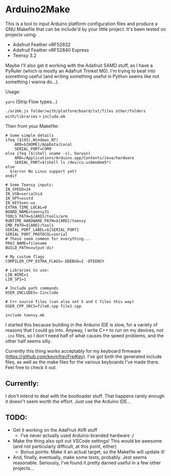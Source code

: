 # Arduino2Make

This is a tool to input Arduino platform configuration files and produce a GNU
Makefile that can be include'd by your little project. It's been tested on
projects using:

- Adafruit Feather nRF52832
- Adafruit Feather nRF52840 Express
- Teensy 3.2

Maybe I'll also get it working with the Adafruit SAMD stuff, as I have a PyRuler
(which is mostly an Adafruit Trinket M0). I'm trying to beat into something
useful (and writing something useful in Python seems like not something I wanna
do...).

Usage:

`yarn` (Strip Flow types...)

`./ar2mk.js folder/with/platform/board/txt/files other/folders with/libraries`
`>` `include.mk`

Then from your Makefile:

```
# Some simple details
ifeq ($(OS),Windows_NT)
	ARD=${HOME}/AppData/Local
	SERIAL_PORT=COM9
else ifeq ($(shell uname -s), Darwin)
	ARD=/Applications/Arduino.app/Contents/Java/hardware
	SERIAL_PORT=$(shell ls /dev/cu.usbmodem5*)
else
  $(error No Linux support yet)
endif

# Some Teensy inputs:
IN_SPEED=24
IN_USB=serialhid
IN_OPT=osstd
IN_KEYS=en-us
EXTRA_TIME_LOCAL=0
BOARD_NAME=teensy31
TOOLS_PATH=${ARD}/tools/arm
RUNTIME_HARDWARE_PATH=${ARD}/teensy
CMD_PATH=${ARD}/tools
SERIAL_PORT_LABEL=${SERIAL_PORT}
SERIAL_PORT_PROTOCOL=serial
# These seem common for everything...
PROJ_NAME=filename
BUILD_PATH=output-dir

# My custom flags
COMPILER_CPP_EXTRA_FLAGS=-DDEBUG=2 -DTEENSY

# Libraries to use:
LIB_WIRE=1
LIB_SPI=1

# Include path commands
USER_INCLUDES=-Iinclude

# C++ source files (can also set S and C files this way)
USER_CPP_SRCS=file0.cpp file1.cpp

include teensy.mk
```

I started this because building in the Arduino IDE is slow, for a variety of
reasons that I could go into. Anyway, I write C++ to run on my devices, not
`.ino` files, so I don't need half of what causes the speed problems, and the
other half seems silly.

Currently this thing works acceptably for my keyboard firmware
(https://github.com/kevinfrei/FreiKey). I've got both the generated include
files, as well as the make files for the various keyboards I've made there. Feel
free to check it out.

## Currently:

I don't intend to deal with the bootloader stuff. That happens rarely enough it
doesn't seem worth the effort. Just use the Arduino IDE...

## TODO:

- Get it working on the AdaFruit AVR stuff
  - I've never actually used Arduino-branded hardware :/
- Make the thing also spit out VSCode settings! This would be awesome (and not
  particularly difficult, at this point, either)
  - Bonus points: Make it an actual target, so the Makefile will update it!
- And, finally, eventually, make some tests, probably. Jest seems reasonable.
  Seriously, I've found it pretty darned useful in a few other projects...
